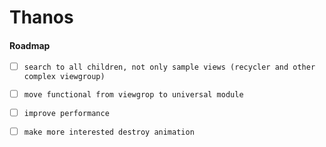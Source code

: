 # **Thanos**


#### Roadmap
- [ ] `search to all children, not only sample views (recycler and other complex viewgroup)`
- [ ] `move functional from viewgrop to universal module`
- [ ] `improve performance`
- [ ] `make more interested destroy animation`

